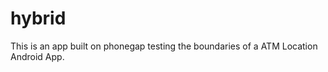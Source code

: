 hybrid
======

This is an app built on phonegap testing the boundaries of a ATM Location Android App. 
